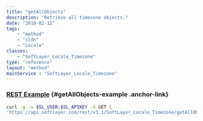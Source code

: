 ```yaml
---
title: "getAllObjects"
description: "Retrieve all timezone objects."
date: "2018-02-12"
tags:
    - "method"
    - "sldn"
    - "Locale"
classes:
    - "SoftLayer_Locale_Timezone"
type: "reference"
layout: "method"
mainService : "SoftLayer_Locale_Timezone"
---
```


### [REST Example](#getAllObjects-example) <a href="/article/rest/"><i class="fas fa-question"></i></a> {#getAllObjects-example .anchor-link} 
```bash
curl -g -u $SL_USER:$SL_APIKEY -X GET \
'https://api.softlayer.com/rest/v3.1/SoftLayer_Locale_Timezone/getAllObjects'
```
